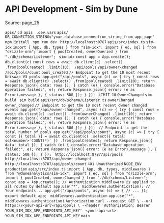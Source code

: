 # API Development - Sim by Dune

Source: page_25

`apis/` `cd apis
` `.dev.vars` `apis/` `DB_CONNECTION_STRING="your_database_connection_string_from_app_page"
` `npm install
` `npm run dev
` `http://localhost:8787` `apis/src/index.ts` `sim-idx` `import { App, db, types } from "sim-idx";
import { eq, sql } from "drizzle-orm";
import { poolCreated, ownerQueried } from "./db/schema/Listener";
` `sim-idx` `const app = App.create();
` `db.client(c)` `const rows = await db.client(c)
.select()
.from(poolCreated)
.limit(10);
` `/api/pools` `/api/owner-changed` `/api/pools/count` `pool_created` `// Endpoint to get the 10 most recent Uniswap V3 pools
app.get("/api/pools", async (c) => {
try {
    const rows = await db.client(c)
      .select()
      .from(poolCreated)
      .limit(10);
    return Response.json({ data: rows });
} catch (e) {
    console.error("Database operation failed:", e);
    return Response.json({ error: (e as Error).message }, { status: 500 });
}
});
` `LIMIT 10` `OwnerChanged` `sim build
` `sim build` `apis/src/db/schema/Listener.ts` `ownerChanged` `owner_changed` `// Endpoint to get the 10 most recent owner changed events
app.get("/api/owner-changed", async (c) => {
try {
    const rows = await db.client(c)
      .select()
      .from(ownerChanged)
      .limit(10);
    return Response.json({ data: rows });
} catch (e) {
    console.error("Database operation failed:", e);
    return Response.json({ error: (e as Error).message }, { status: 500 });
}
});
` ``// Endpoint to get the total number of pools
app.get("/api/pools/count", async (c) => {
try {
    const [{ total }] = await db.client(c)
      .select({ total: sql<number>`COUNT(*)` })
      .from(poolCreated);
    return Response.json({ data: total });
} catch (e) {
    console.error("Database operation failed:", e);
    return Response.json({ error: (e as Error).message }, { status: 500 });
}
});
`` `http://localhost:8787/api/pools` `http://localhost:8787/api/owner-changed` `http://localhost:8787/api/pools/count` `401 Unauthorized` `NODE_ENV` `production` `apis/src/index.ts` `import { App, db, types, middlewares } from "@duneanalytics/sim-idx";
import { eq, sql } from "drizzle-orm";
import { poolCreated, ownerChanged } from "./db/schema/Listener";
const app = App.create();
// Authentication middleware is applied to all routes by default
app.use("*", middlewares.authentication);
// Your endpoints...
app.get("/api/pools", async (c) => {
// ...
});
export default app;
` `middlewares.authentication` `app.use("*", middlewares.authentication)` `Authorization` `curl --request GET \
  --url https://<your-api-url>/api/pools \
  --header 'Authorization: Bearer YOUR_SIM_IDX_APP_ENDPOINTS_API_KEY'
` `<your-api-url>` `YOUR_SIM_IDX_APP_ENDPOINTS_API_KEY` `main`

```

```

```

```

```

```

```

```

```

```

```

```

```

```

```

```

```

```

```

```

```

```

```

```

```

```